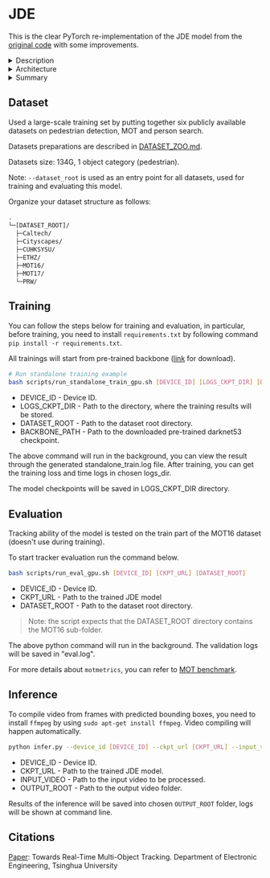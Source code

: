 # JDE

This is the clear PyTorch re-implementation of the JDE model from the
[original code](https://github.com/Zhongdao/Towards-Realtime-MOT) with some improvements.

<details>
<summary>Description</summary>

Paper with introduced JDE model is dedicated to the improving efficiency of an MOT system.
It's introduce an early attempt that Jointly learns the Detector and Embedding model (JDE) in a single-shot deep network.
In other words, the proposed JDE employs a single network to simultaneously output detection results and the corresponding appearance embeddings of the detected boxes.
In comparison, SDE methods and two-stage methods are characterized by re-sampled pixels (bounding boxes) and feature maps, respectively.
Both the bounding boxes and feature maps are fed into a separate re-ID model for appearance feature extraction.
Method is near real-time while being almost as accurate as the SDE methods.

</details>

<details>
<summary>Architecture</summary>

Architecture of the JDE is the Feature Pyramid Network (FPN).
FPN makes predictions from multiple scales, thus bringing improvement in pedestrian detection where the scale of targets varies a lot.
An input video frame first undergoes a forward pass through a backbone network to obtain feature maps at three scales, namely, scales with 1/32, 1/16 and 1/8 down-sampling rate, respectively.
Then, the feature map with the smallest size (also the semantically strongest features) is up-sampled and fused with the feature map from the second smallest scale by skip connection, and the same goes for the other scales.
Finally, prediction heads are added upon fused feature maps at all the three scales.
A prediction head consists of several stacked convolutional layers and outputs a dense prediction map of size (6A + D) × H × W, where A is the number of anchor templates assigned to this scale, and D is the dimension of the embedding.

![architecture](media/schematic_acrhitecture.jpg)

</details>

<details>
<summary>Summary</summary>

| Parameters                 | GPU (1p)                                                                            |
| -------------------------- |-----------------------------------------------------------------------------------  |
| Model                      | JDE (1088*608)                                                                      |
| Hardware                   | 1 Nvidia RTX 2080 Ti, AMD Ryzen Threadripper 1950x 16-Core @ 3.40 GHz               |
| Dataset                    | Joint Dataset (see `DATASET_ZOO.md`)                                                |
| Training Parameters        | epoch=30, batch_size=4 (per device), lr=0.00125, momentum=0.9, weight_decay=0.0001  |
| Optimizer                  | SGD                                                                                 |
| Loss Function              | SmoothL1Loss, SoftmaxCrossEntropyWithLogits (and apply auto-balancing loss strategy)|
| Outputs                    | Tensor of bbox cords, conf, class, emb                                              |
| Speed                      | ~ 1.4 hours/epoch                                                                   |
| Total time                 | ~ 42 hours                                                                          |

</details>

## Dataset

Used a large-scale training set by putting together six publicly available datasets on pedestrian detection, MOT and person search.

Datasets preparations are described in [DATASET_ZOO.md](DATASET_ZOO.md).

Datasets size: 134G, 1 object category (pedestrian).

Note: `--dataset_root` is used as an entry point for all datasets, used for training and evaluating this model.

Organize your dataset structure as follows:

```text
.
└─[DATASET_ROOT]/
  ├─Caltech/
  ├─Cityscapes/
  ├─CUHKSYSU/
  ├─ETHZ/
  ├─MOT16/
  ├─MOT17/
  └─PRW/
```

## Training

You can follow the steps below for training and evaluation, in particular, before training,
you need to install `requirements.txt` by following command `pip install -r requirements.txt`.

All trainings will start from pre-trained backbone
([link](https://drive.google.com/file/d/1keZwVIfcWmxfTiswzOKUwkUz2xjvTvfm/view) for download).

```bash
# Run standalone training example
bash scripts/run_standalone_train_gpu.sh [DEVICE_ID] [LOGS_CKPT_DIR] [DATASET_ROOT] [BACKBONE_PATH]
```

- DEVICE_ID - Device ID.
- LOGS_CKPT_DIR - Path to the directory, where the training results will be stored.
- DATASET_ROOT - Path to the dataset root directory.
- BACKBONE_PATH - Path to the downloaded pre-trained darknet53 checkpoint.

The above command will run in the background, you can view the result through the generated standalone_train.log file.
After training, you can get the training loss and time logs in chosen logs_dir.

The model checkpoints will be saved in LOGS_CKPT_DIR directory.

## Evaluation

Tracking ability of the model is tested on the train part of the MOT16 dataset (doesn't use during training).

To start tracker evaluation run the command below.

```bash
bash scripts/run_eval_gpu.sh [DEVICE_ID] [CKPT_URL] [DATASET_ROOT]
```

- DEVICE_ID - Device ID.
- CKPT_URL - Path to the trained JDE model
- DATASET_ROOT - Path to the dataset root directory.

> Note: the script expects that the DATASET_ROOT directory contains the MOT16 sub-folder.

The above python command will run in the background. The validation logs will be saved in "eval.log".

For more details about `motmetrics`, you can refer to [MOT benchmark](https://motchallenge.net/).

## Inference

To compile video from frames with predicted bounding boxes, you need to install `ffmpeg` by using
`sudo apt-get install ffmpeg`. Video compiling will happen automatically.

```bash
python infer.py --device_id [DEVICE_ID] --ckpt_url [CKPT_URL] --input_video [INPUT_VIDEO] --output_root [OUTPUT_ROOT]
```

- DEVICE_ID - Device ID.
- CKPT_URL - Path to the trained JDE model.
- INPUT_VIDEO - Path to the input video to be processed.
- OUTPUT_ROOT - Path to the output video folder.

Results of the inference will be saved into chosen `OUTPUT_ROOT` folder, logs will be shown at command line.

## Citations

[Paper](https://arxiv.org/pdf/1909.12605.pdf): Towards Real-Time Multi-Object Tracking. Department of Electronic Engineering, Tsinghua University
